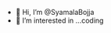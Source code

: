 - 👋 Hi, I’m @SyamalaBojja
- 👀 I’m interested in ...coding


<!---
SyamalaBojja/SyamalaBojja is a ✨ special ✨ repository because its `README.md` (this file) appears on your GitHub profile.
You can click the Preview link to take a look at your changes.
--->
